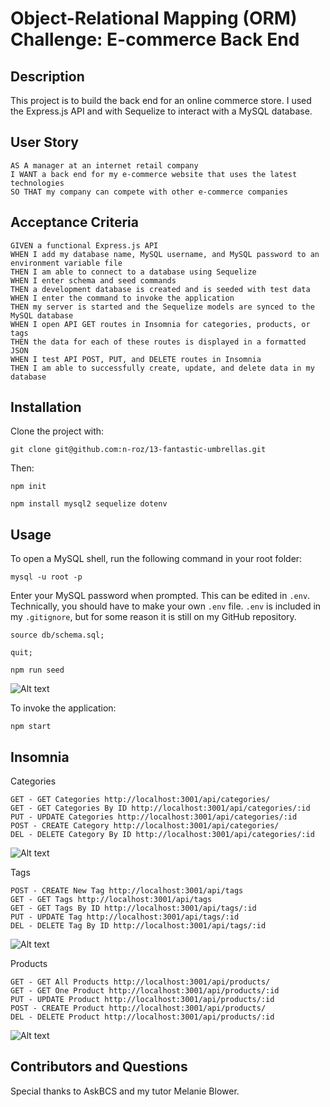 # Object-Relational Mapping (ORM) Challenge: E-commerce Back End

## Description

This project is to build the back end for an online commerce store. I used the Express.js API and with Sequelize to interact with a MySQL database.

## User Story
```
AS A manager at an internet retail company
I WANT a back end for my e-commerce website that uses the latest technologies
SO THAT my company can compete with other e-commerce companies
```

## Acceptance Criteria
```
GIVEN a functional Express.js API
WHEN I add my database name, MySQL username, and MySQL password to an environment variable file
THEN I am able to connect to a database using Sequelize
WHEN I enter schema and seed commands
THEN a development database is created and is seeded with test data
WHEN I enter the command to invoke the application
THEN my server is started and the Sequelize models are synced to the MySQL database
WHEN I open API GET routes in Insomnia for categories, products, or tags
THEN the data for each of these routes is displayed in a formatted JSON
WHEN I test API POST, PUT, and DELETE routes in Insomnia
THEN I am able to successfully create, update, and delete data in my database
```

## Installation

Clone the project with:
```
git clone git@github.com:n-roz/13-fantastic-umbrellas.git
```

Then:

```npm init```

```npm install mysql2 sequelize dotenv```

## Usage

To open a MySQL shell, run the following command in your root folder:
```
mysql -u root -p
```

Enter your MySQL password when prompted. This can be edited in ```.env```. Technically, you should have to make your own ```.env``` file. ```.env``` is included in my ```.gitignore```, but for some reason it is still on my GitHub repository.

```
source db/schema.sql;
```

```
quit;
```

```
npm run seed
```

![Alt text](assets/npm-run-seed.png "npm run seed")

To invoke the application:
```
npm start
```

## Insomnia

Categories
```
GET - GET Categories http://localhost:3001/api/categories/
GET - GET Categories By ID http://localhost:3001/api/categories/:id
PUT - UPDATE Categories http://localhost:3001/api/categories/:id
POST - CREATE Category http://localhost:3001/api/categories/
DEL - DELETE Category By ID http://localhost:3001/api/categories/:id
```
![Alt text](assets/insomnia3.png "POST CREATE Category")

Tags
```
POST - CREATE New Tag http://localhost:3001/api/tags
GET - GET Tags http://localhost:3001/api/tags
GET - GET Tags By ID http://localhost:3001/api/tags/:id
PUT - UPDATE Tag http://localhost:3001/api/tags/:id
DEL - DELETE Tag By ID http://localhost:3001/api/tags/:id
```
![Alt text](assets/insomnia4.png "GET GET Tags")

Products
```
GET - GET All Products http://localhost:3001/api/products/
GET - GET One Product http://localhost:3001/api/products/:id
PUT - UPDATE Product http://localhost:3001/api/products/:id
POST - CREATE Product http://localhost:3001/api/products/
DEL - DELETE Product http://localhost:3001/api/products/:id
```
![Alt text](assets/insomnia1.png "GET GET All Products")

## Contributors and Questions

Special thanks to AskBCS and my tutor Melanie Blower.